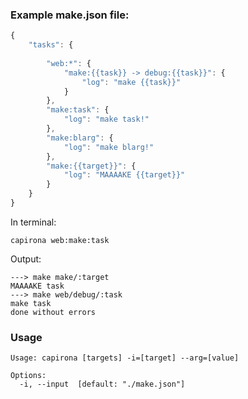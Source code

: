 ### Example make.json file:

```javascript
{
	"tasks": {
		
		"web:*": {
			"make:{{task}} -> debug:{{task}}": {
				"log": "make {{task}}"
			}
		},
		"make:task": {
			"log": "make task!"
		},
		"make:blarg": {
			"log": "make blarg!"
		},
		"make:{{target}}": {
			"log": "MAAAAKE {{target}}"
		}
	}
}	
```

In terminal:

```
capirona web:make:task
```

Output:

```
---> make make/:target
MAAAAKE task
---> make web/debug/:task
make task
done without errors
```

### Usage

```
Usage: capirona [targets] -i=[target] --arg=[value]

Options:
  -i, --input  [default: "./make.json"]
```
